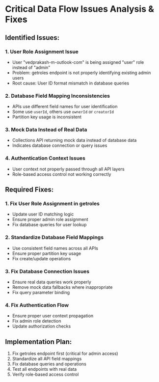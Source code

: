 # Critical Data Flow Issues Analysis & Fixes

## Identified Issues:

### 1. User Role Assignment Issue

- User "vedprakash-m-outlook-com" is being assigned "user" role instead of "admin"
- Problem: getroles endpoint is not properly identifying existing admin users
- Root cause: User ID format mismatch in database queries

### 2. Database Field Mapping Inconsistencies

- APIs use different field names for user identification
- Some use `userId`, others use `ownerId` or `creatorId`
- Partition key usage is inconsistent

### 3. Mock Data Instead of Real Data

- Collections API returning mock data instead of database data
- Indicates database connection or query issues

### 4. Authentication Context Issues

- User context not properly passed through all API layers
- Role-based access control not working correctly

## Required Fixes:

### 1. Fix User Role Assignment in getroles

- Update user ID matching logic
- Ensure proper admin role assignment
- Fix database queries for user lookup

### 2. Standardize Database Field Mappings

- Use consistent field names across all APIs
- Ensure proper partition key usage
- Fix create/update operations

### 3. Fix Database Connection Issues

- Ensure real data queries work properly
- Remove mock data fallbacks where inappropriate
- Fix query parameter binding

### 4. Fix Authentication Flow

- Ensure proper user context propagation
- Fix admin role detection
- Update authorization checks

## Implementation Plan:

1. Fix getroles endpoint first (critical for admin access)
2. Standardize all API field mappings
3. Fix database queries and operations
4. Test all endpoints with real data
5. Verify role-based access control
